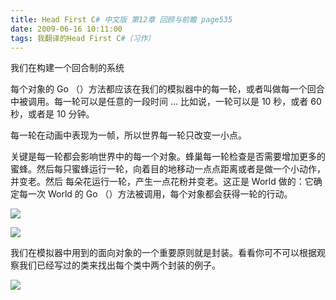 ```yaml
---
title: Head First C# 中文版 第12章 回顾与前瞻 page535
date: 2009-06-16 10:11:00
tags: 我翻译的Head First C#（习作）
---
```

我们在构建一个回合制的系统

  

每个对象的  Go  （）方法都应该在我们的模拟器中的每一轮，或者叫做每一个回合中被调用。每一轮可以是任意的一段时间  ...  比如说，一轮可以是  10
秒，或者  60  秒，或者是  10  分钟。

  

每一轮在动画中表现为一帧，所以世界每一轮只改变一小点。

  

关键是每一轮都会影响世界中的每一个对象。蜂巢每一轮检查是否需要增加更多的蜜蜂。然后每只蜜蜂运行一轮，向着目的地移动一点点距离或者是做一个小动作，并变老。然后
每朵花运行一轮，产生一点花粉并变老。这正是  World  做的：它确定每一次  World  的  Go  （）方法被调用，每个对象都会获得一轮的行动。

  

![](https://p-blog.csdn.net/images/p_blog_csdn_net/cuipengfei1/EntryImages/20090616/2009-06-16_10-00-14.jpg)

![](https://p-blog.csdn.net/images/p_blog_csdn_net/cuipengfei1/EntryImages/20090616/2009-06-16_10-06-59.jpg)

我们在模拟器中用到的面向对象的一个重要原则就是封装。看看你可不可以根据观察我们已经写过的类来找出每个类中两个封装的例子。

  

![](https://p-blog.csdn.net/images/p_blog_csdn_net/cuipengfei1/EntryImages/20090616/2009-06-16_10-10-07.jpg)




